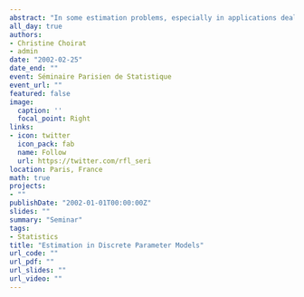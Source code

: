```yaml
---
abstract: "In some estimation problems, especially in applications dealing with information theory, signal processing and biology, theory provides us with additional information allowing us to restrict the parameter space to a finite number of points. In this case, we speak of discrete parameter models. Even though the problem is quite old and has interesting connections with testing and model selection, asymptotic theory for these models has hardly ever been studied. Therefore, we discuss consistency, asymptotic distribution theory, information inequalities and their relations with efficiency and superefficiency for a general class of $m$-estimators."
all_day: true
authors:
- Christine Choirat
- admin
date: "2002-02-25"
date_end: ""
event: Séminaire Parisien de Statistique
event_url: ""
featured: false
image:
  caption: ''
  focal_point: Right
links:
- icon: twitter
  icon_pack: fab
  name: Follow
  url: https://twitter.com/rfl_seri
location: Paris, France
math: true
projects:
- ""
publishDate: "2002-01-01T00:00:00Z"
slides: ""
summary: "Seminar"
tags:
- Statistics
title: "Estimation in Discrete Parameter Models"
url_code: ""
url_pdf: ""
url_slides: ""
url_video: ""
---
```

